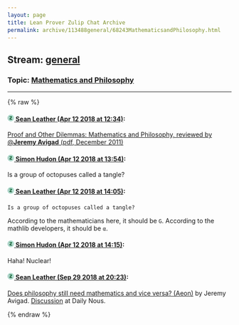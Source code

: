 ```yaml
---
layout: page
title: Lean Prover Zulip Chat Archive 
permalink: archive/113488general/68243MathematicsandPhilosophy.html
---
```


## Stream: [general](index.html)
### Topic: [Mathematics and Philosophy](68243MathematicsandPhilosophy.html)

---


{% raw %}
#### [![Click to go to Zulip](../../assets/img/zulip2.png) Sean Leather (Apr 12 2018 at 12:34)](https://leanprover.zulipchat.com/#narrow/stream/113488-general/topic/Mathematics%20and%20Philosophy/near/124978055):
[Proof and Other Dilemmas: Mathematics and Philosophy, reviewed by @**Jeremy Avigad** (pdf, December 2011)](https://www.ams.org/notices/201111/rtx111101580p.pdf)

#### [![Click to go to Zulip](../../assets/img/zulip2.png) Simon Hudon (Apr 12 2018 at 13:54)](https://leanprover.zulipchat.com/#narrow/stream/113488-general/topic/Mathematics%20and%20Philosophy/near/124981162):
Is a group of octopuses called a tangle?

#### [![Click to go to Zulip](../../assets/img/zulip2.png) Sean Leather (Apr 12 2018 at 14:05)](https://leanprover.zulipchat.com/#narrow/stream/113488-general/topic/Mathematics%20and%20Philosophy/near/124981630):
```quote
Is a group of octopuses called a tangle?
```
According to the mathematicians here, it should be `G`. According to the mathlib developers, it should be `α`.

#### [![Click to go to Zulip](../../assets/img/zulip2.png) Simon Hudon (Apr 12 2018 at 14:15)](https://leanprover.zulipchat.com/#narrow/stream/113488-general/topic/Mathematics%20and%20Philosophy/near/124982200):
Haha! Nuclear!

#### [![Click to go to Zulip](../../assets/img/zulip2.png) Sean Leather (Sep 29 2018 at 20:23)](https://leanprover.zulipchat.com/#narrow/stream/113488-general/topic/Mathematics%20and%20Philosophy/near/134891499):
[Does philosophy still need mathematics and vice versa? (Aeon)](https://aeon.co/essays/does-philosophy-still-need-mathematics-and-vice-versa) by Jeremy Avigad. [Discussion](http://dailynous.com/2018/09/25/philosophy-math-need-practical-turn/) at Daily Nous.


{% endraw %}
